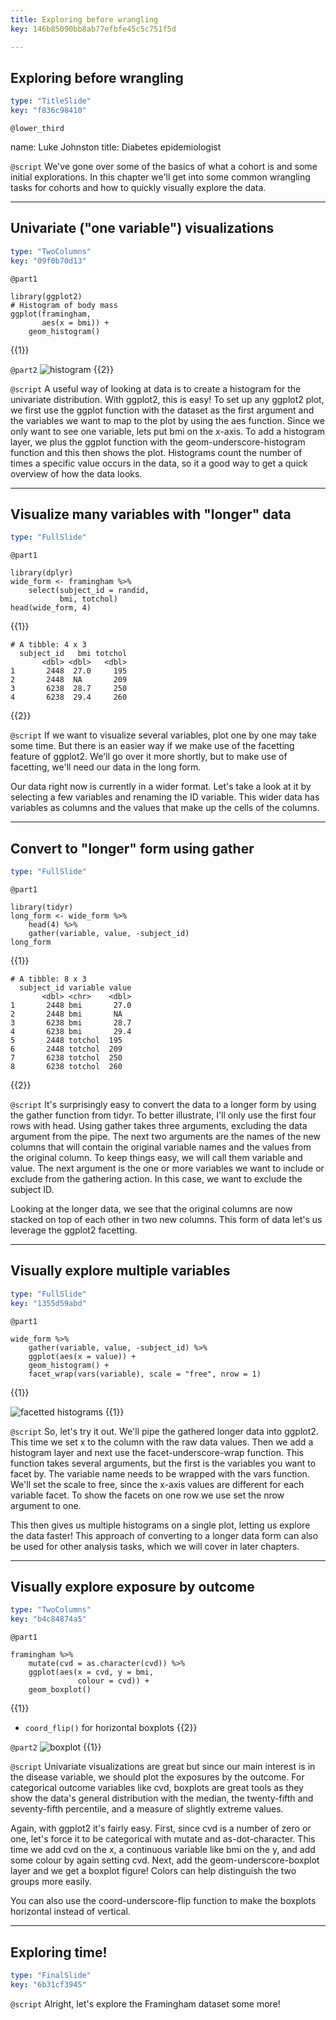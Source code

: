 ```yaml
---
title: Exploring before wrangling
key: 146b85090bb8ab77efbfe45c5c751f5d

---
```

## Exploring before wrangling

```yaml
type: "TitleSlide"
key: "f836c98410"
```

`@lower_third`

name: Luke Johnston
title: Diabetes epidemiologist


`@script`
We've gone over some of the basics of what a cohort is and some initial explorations. In this chapter we'll get into some common wrangling tasks for cohorts and how to quickly visually explore the data.

---
## Univariate ("one variable") visualizations

```yaml
type: "TwoColumns"
key: "09f0b70d13"
```

`@part1`
```{r}
library(ggplot2)
# Histogram of body mass
ggplot(framingham,
       aes(x = bmi)) +
    geom_histogram()
```
{{1}}

`@part2`
![histogram](http://s3.amazonaws.com/assets.datacamp.com/production/repositories/2079/datasets/299ac2253a84b199ab314633f3c771e50d2c92bb/ch2-v1-histogram.png) {{2}}


`@script`
A useful way of looking at data is to create a histogram for the univariate distribution. With ggplot2, this is easy! To set up any ggplot2 plot, we first use the ggplot function with the dataset as the first argument and the variables we want to map to the plot by using the aes function. Since we only want to see one variable, lets put bmi on the x-axis. To add a histogram layer, we plus the ggplot function with the geom-underscore-histogram function and this then shows the plot. Histograms count the number of times a specific value occurs in the data, so it a good way to get a quick overview of how the data looks. 


---
## Visualize many variables with "longer" data

```yaml
type: "FullSlide"
```

`@part1`
```{r}
library(dplyr)
wide_form <- framingham %>%
    select(subject_id = randid,
           bmi, totchol)
head(wide_form, 4)
```
{{1}}

```
# A tibble: 4 x 3
  subject_id   bmi totchol
       <dbl> <dbl>   <dbl>
1       2448  27.0     195
2       2448  NA       209
3       6238  28.7     250
4       6238  29.4     260
```
{{2}}

`@script`
If we want to visualize several variables, plot one by one may take some time. But there is an easier way if we make use of the facetting feature of ggplot2. We'll go over it more shortly, but to make use of facetting, we'll need our data in the long form.

Our data right now is currently in a wider format. Let's take a look at it by selecting a few variables and renaming the ID variable. This wider data has variables as columns and the values that make up the cells of the columns.

---
## Convert to "longer" form using gather

```yaml
type: "FullSlide"
```

`@part1`
```{r}
library(tidyr)
long_form <- wide_form %>%
    head(4) %>% 
    gather(variable, value, -subject_id)
long_form
```
{{1}}

```
# A tibble: 8 x 3
  subject_id variable value
       <dbl> <chr>    <dbl>
1       2448 bmi       27.0
2       2448 bmi       NA  
3       6238 bmi       28.7
4       6238 bmi       29.4
5       2448 totchol  195  
6       2448 totchol  209  
7       6238 totchol  250  
8       6238 totchol  260  
``` 
{{2}}

`@script`
It's surprisingly easy to convert the data to a longer form by using the gather function from tidyr. To better illustrate, I'll only use the first four rows with head. Using gather takes three arguments, excluding the data argument from the pipe. The next two arguments are the names of the new columns that will contain the original variable names and the values from the original column. To keep things easy, we will call them variable and value. The next argument is the one or more variables we want to include or exclude from the gathering action. In this case, we want to exclude the subject ID.

Looking at the longer data, we see that the original columns are now stacked on top of each other in two new columns. This form of data let's us leverage the ggplot2 facetting.

---
## Visually explore multiple variables

```yaml
type: "FullSlide"
key: "1355d59abd"
```

`@part1`
```{r}
wide_form %>%
    gather(variable, value, -subject_id) %>%
    ggplot(aes(x = value)) +
    geom_histogram() +
    facet_wrap(vars(variable), scale = "free", nrow = 1)
``` 
{{1}}

![facetted histograms](http://assets.datacamp.com/production/repositories/2079/datasets/edb95d0a706c2f986b55f4755a01a6df3a17178d/ch2-v1-two-histograms.png) {{1}}


`@script`
So, let's try it out. We'll pipe the gathered longer data into ggplot2. This time we set x to the column with the raw data values. Then we add a histogram layer and next use the facet-underscore-wrap function. This function takes several arguments, but the first is the variables you want to facet by. The variable name needs to be wrapped with the vars function. We'll set the scale to free, since the x-axis values are different for each variable facet. To show the facets on one row we use set the nrow argument to one.

This then gives us multiple histograms on a single plot, letting us explore the data faster! This approach of converting to a longer data form can also be used for other analysis tasks, which we will cover in later chapters.

---
## Visually explore exposure by outcome

```yaml
type: "TwoColumns"
key: "b4c84874a5"
```

`@part1`
```{r}
framingham %>%
    mutate(cvd = as.character(cvd)) %>%
    ggplot(aes(x = cvd, y = bmi,
               colour = cvd)) +
    geom_boxplot()
```
{{1}}

- `coord_flip()` for horizontal boxplots {{2}}

`@part2`
![boxplot](http://assets.datacamp.com/production/repositories/2079/datasets/8501ad0061c59bb5f1757a2ad99652fd11f70952/ch2-v1-boxplot.png)
{{1}}

`@script`
Univariate visualizations are great but since our main interest is in the disease variable, we should plot the exposures by the outcome. For categorical outcome variables like cvd, boxplots are great tools as they show the data's general distribution with the median, the twenty-fifth and seventy-fifth percentile, and a measure of slightly extreme values.

Again, with ggplot2 it's fairly easy. First, since cvd is a number of zero or one, let's force it to be categorical with mutate and as-dot-character. This time we add cvd on the x, a continuous variable like bmi on the y, and add some colour by again setting cvd. Next, add the geom-underscore-boxplot layer and we get a boxplot figure! Colors can help distinguish the two groups more easily. 

You can also use the coord-underscore-flip function to make the boxplots horizontal instead of vertical.

---
## Exploring time!

```yaml
type: "FinalSlide"
key: "6b31cf3945"
```

`@script`
Alright, let's explore the Framingham dataset some more!

